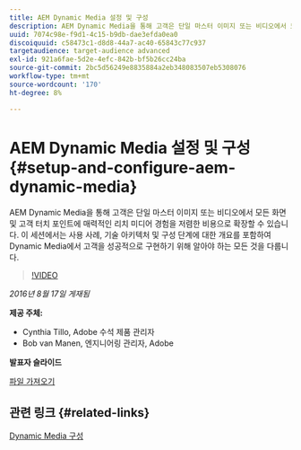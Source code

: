 ```yaml
---
title: AEM Dynamic Media 설정 및 구성
description: AEM Dynamic Media을 통해 고객은 단일 마스터 이미지 또는 비디오에서 모든 화면 및 고객 터치 포인트에 매력적인 리치 미디어 경험을 저렴한 비용으로 확장할 수 있습니다.  이 세션에서는 사용 사례, 기술 아키텍처 및 구성 단계에 대한 개요를 포함하여 Dynamic Media에서 고객을 성공적으로 구현하기 위해 알아야 하는 모든 것을 다룹니다.
uuid: 7074c98e-f9d1-4c15-b9db-dae3efda0ea0
discoiquuid: c58473c1-d8d8-44a7-ac40-65843c77c937
targetaudience: target-audience advanced
exl-id: 921a6fae-5d2e-4efc-842b-bf5b26cc24ba
source-git-commit: 2bc5d56249e8835884a2eb348083507eb5308076
workflow-type: tm+mt
source-wordcount: '170'
ht-degree: 8%

---
```


# AEM Dynamic Media 설정 및 구성{#setup-and-configure-aem-dynamic-media}

AEM Dynamic Media을 통해 고객은 단일 마스터 이미지 또는 비디오에서 모든 화면 및 고객 터치 포인트에 매력적인 리치 미디어 경험을 저렴한 비용으로 확장할 수 있습니다.  이 세션에서는 사용 사례, 기술 아키텍처 및 구성 단계에 대한 개요를 포함하여 Dynamic Media에서 고객을 성공적으로 구현하기 위해 알아야 하는 모든 것을 다룹니다.

>[!VIDEO](https://video.tv.adobe.com/v/19297/?quality=9)

*2016년 8월 17일 게재됨*

**제공 주체:**

* Cynthia Tillo, Adobe 수석 제품 관리자
* Bob van Manen, 엔지니어링 관리자, Adobe

**발표자 슬라이드**

[파일 가져오기](assets/aemgems-081716-dynamic-media-configuration.pdf)

## 관련 링크 {#related-links}

[Dynamic Media 구성](https://docs.adobe.com/docs/ko-KR/aem/6-2/administer/content/dynamic-media/config-dynamic.html)

<!--
[Get back to the Overview](https://helpx.adobe.com/experience-manager/kt/eseminars/gems/aem-index.html)
-->
